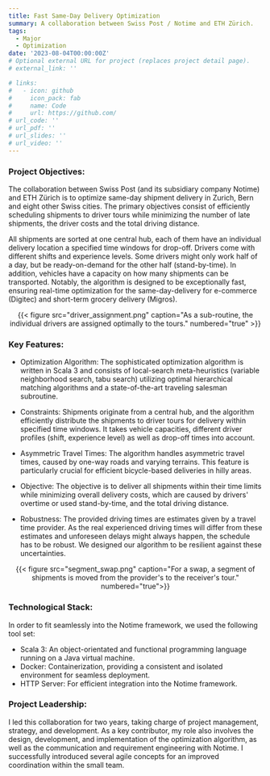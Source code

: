 ```yaml
---
title: Fast Same-Day Delivery Optimization
summary: A collaboration between Swiss Post / Notime and ETH Zürich.
tags:
  - Major
  - Optimization
date: '2023-08-04T00:00:00Z'
# Optional external URL for project (replaces project detail page).
# external_link: ''

# links:
#   - icon: github
#     icon_pack: fab
#     name: Code
#     url: https://github.com/
# url_code: ''
# url_pdf: ''
# url_slides: ''
# url_video: ''
---
```

### Project Objectives:
The collaboration between Swiss Post (and its subsidiary company Notime) and ETH Zürich is to optimize same-day shipment delivery in Zurich, Bern
and eight other Swiss cities. 
The primary objectives consist of efficiently scheduling shipments to driver tours while minimizing the number of late shipments, 
the driver costs and the total driving distance.

All shipments are sorted at one central hub, each of them have an individual delivery location a specified time windows for drop-off.
Drivers come with different shifts and experience levels. Some drivers might only work half of a day, but be ready-on-demand for the other half (stand-by-time).
In addition, vehicles have a capacity on how many shipments can be transported.
Notably, the algorithm is designed to be exceptionally fast, ensuring real-time optimization for the same-day-delivery for e-commerce (Digitec) and short-term grocery delivery (Migros).

<center>{{< figure src="driver_assignment.png" caption="As a sub-routine, the individual drivers are assigned optimally to the tours." numbered="true" >}}</center>

### Key Features:

- Optimization Algorithm:
The sophisticated optimization algorithm is written in Scala 3 and consists of local-search meta-heuristics (variable neighborhood search, tabu search) utilizing optimal hierarchical matching algorithms and
a state-of-the-art traveling salesman subroutine.

- Constraints:
Shipments originate from a central hub, and the algorithm efficiently distribute the shipments to driver tours for delivery within specified
time windows. It takes vehicle capacities, different driver profiles (shift, experience level) as well as drop-off times into account.

- Asymmetric Travel Times:
The algorithm handles asymmetric travel times, caused by one-way roads and varying terrains.
This feature is particularly crucial for efficient bicycle-based deliveries in hilly areas.

- Objective:
The objective is to deliver all shipments within their time limits while minimizing overall delivery costs, which are caused by drivers' overtime or used stand-by-time, and the total driving distance.

- Robustness:
The provided driving times are estimates given by a travel time provider. As the real experienced driving times will differ from these estimates and unforeseen delays might always happen, the schedule has to be robust.
We designed our algorithm to be resilient against these uncertainties.

<center>{{< figure src="segment_swap.png" caption="For a swap, a segment of shipments is moved from the provider's to the receiver's tour." numbered="true">}}</center>

### Technological Stack:
In order to fit seamlessly into the Notime framework, we used the following tool set:

- Scala 3: An object-orientated and functional programming language running on a Java virtual machine.
- Docker: Containerization, providing a consistent and isolated environment for seamless deployment.
- HTTP Server: For efficient integration into the Notime framework.

### Project Leadership:
I led this collaboration for two years, taking charge of project management, strategy, and development.
As a key contributor, my role also involves the design, development, and implementation of the optimization algorithm, as well as the communication and requirement engineering with Notime.
I successfully introduced several agile concepts for an improved coordination within the small team.
